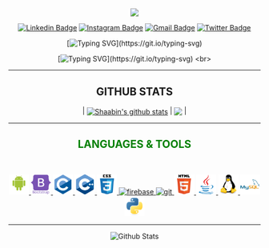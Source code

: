 <div align ="center">
  
  <img align = "center" src="https://raw.githubusercontent.com/halfrost/halfrost/master/icons/header_.png">



[![Linkedin Badge](https://img.shields.io/badge/-LinkedIn-5ce1e6?style=flat-square&logo=Linkedin&logoColor=050a30&link=https://www.linkedin.com/in/shaabin-mohd-0700a11b0/)](https://www.linkedin.com/in/shaabin-mohd-0700a11b0/)
[![Instagram Badge](https://img.shields.io/badge/-Instagram-050a30?style=flat-square&logo=instagram&logoColor=white&link=https://www.instagram.com/1wolfieguy1/)](https://www.instagram.com/1wolfieguy1/)
[![Gmail Badge](https://img.shields.io/badge/-Gmail-5ce1e6?style=flat-square&logo=Gmail&logoColor=050a30&link=mailto:m.shaabin@gmail.com)](mailto:m.shaabin@gmail.com)
[![Twitter Badge](https://img.shields.io/badge/-Twitter-050a30?style=flat-square&logo=twitter&logoColor=white&link=https://twitter.com/1wolfieguy1)](https://twitter.com/1wolfieguy1)


[![Typing SVG](https://readme-typing-svg.herokuapp.com?size=25&color=21F731&center=true&vCenter=true&width=725&height=75&lines=My+Name+Is+Shaabin.)](https://git.io/typing-svg)
  
  [![Typing SVG](https://readme-typing-svg.herokuapp.com?size=25&color=21F731&center=true&vCenter=true&width=725&height=75&lines=Welcome+To+My+GitHub+Profile.)](https://git.io/typing-svg)
<br>
  <hr color="grey">
  <h2>GITHUB STATS</h2>


| <a href="https://github.com/ShaabinM/github-readme-stats"><img align="center" src="https://github-readme-stats.vercel.app/api?username=ShaabinM&show_icons=true&include_all_commits=true&theme=react&hide_border=false" alt="Shaabin's github stats" /></a> | <a href="https://github.com/ShaabinM/github-readme-stats"><img align="center" src="https://github-readme-stats.vercel.app/api/top-langs/?username=ShaabinM&layout=compact&theme=react&hide_border=false" /></a> |
  <br>
  <hr color="grey">
  <h2 style="color:green;"> LANGUAGES & TOOLS</h2>
  <br>
  <p align="center"> <a href="https://developer.android.com" target="_blank"> <img src="https://raw.githubusercontent.com/devicons/devicon/master/icons/android/android-original-wordmark.svg" alt="android" width="40" height="40"/> </a> <a href="https://getbootstrap.com" target="_blank"> <img src="https://raw.githubusercontent.com/devicons/devicon/master/icons/bootstrap/bootstrap-plain-wordmark.svg" alt="bootstrap" width="40" height="40"/> </a> <a href="https://www.cprogramming.com/" target="_blank"> <img src="https://raw.githubusercontent.com/devicons/devicon/master/icons/c/c-original.svg" alt="c" width="40" height="40"/> </a> <a href="https://www.w3schools.com/cpp/" target="_blank"> <img src="https://raw.githubusercontent.com/devicons/devicon/master/icons/cplusplus/cplusplus-original.svg" alt="cplusplus" width="40" height="40"/> </a> <a href="https://www.w3schools.com/css/" target="_blank"> <img src="https://raw.githubusercontent.com/devicons/devicon/master/icons/css3/css3-original-wordmark.svg" alt="css3" width="40" height="40"/> </a>  <a href="https://firebase.google.com/" target="_blank"> <img src="https://www.vectorlogo.zone/logos/firebase/firebase-icon.svg" alt="firebase" width="40" height="40"/> </a> <a href="https://flask.palletsprojects.com/" target="_blank"> </a>  <a href="https://git-scm.com/" target="_blank"> <img src="https://www.vectorlogo.zone/logos/git-scm/git-scm-icon.svg" alt="git" width="40" height="40"/> </a>  <a href="https://www.w3.org/html/" target="_blank"> <img src="https://raw.githubusercontent.com/devicons/devicon/master/icons/html5/html5-original-wordmark.svg" alt="html5" width="40" height="40"/> </a> <a href="https://www.java.com" target="_blank"> <img src="https://raw.githubusercontent.com/devicons/devicon/master/icons/java/java-original.svg" alt="java" width="40" height="40"/> </a> <a href="https://www.linux.org/" target="_blank"> <img src="https://raw.githubusercontent.com/devicons/devicon/master/icons/linux/linux-original.svg" alt="linux" width="40" height="40"/> </a> <a href="https://www.mysql.com/" target="_blank"> <img src="https://raw.githubusercontent.com/devicons/devicon/master/icons/mysql/mysql-original-wordmark.svg" alt="mysql" width="40" height="40"/> </a> <a href="https://www.python.org" target="_blank"> <img src="https://raw.githubusercontent.com/devicons/devicon/master/icons/python/python-original.svg" alt="python" width="40" height="40"/> </a>  </p>
<hr color="grey">

  <p>
        <img src="https://raw.githubusercontent.com/ShaabinM/ShaabinM/Update/svg/Bottom.svg" alt="Github Stats" />
</p>
</div>
